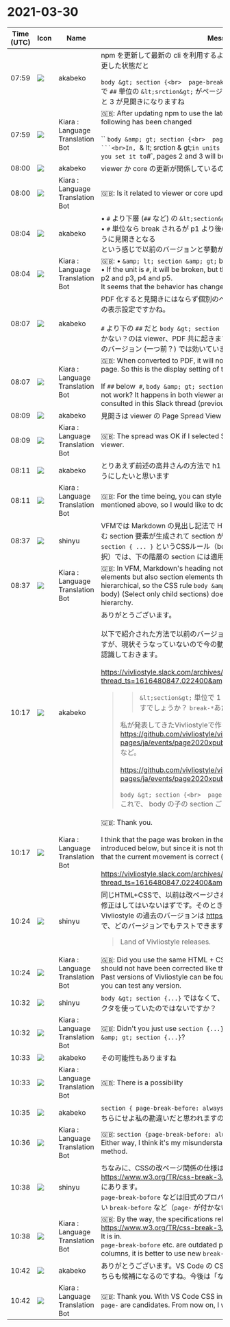 # 2021-03-30

|Time (UTC)|Icon|Name|Message|
|---|---|---|---|
|07:59|![](https://avatars.slack-edge.com/2019-05-15/624511073651_25909952cd7a069ceed2_72.png)|akabeko|npm を更新して最新の cli を利用するようにしたら slide-theme で以下だけ変更した状態だと<br><br>```body &gt; section {<br>  page-break-before: always;<br>}```<br>で `##` 単位の `&lt;srction&gt;` がページ分割されなくなり、`#` にするとページ 2 と 3 が見開きになりますね|
|07:59|![](https://avatars.slack-edge.com/2021-03-01/1807880975282_5c8ad89e782096649baa_72.png)|Kiara : Language Translation Bot|🇬🇧: After updating npm to use the latest cli, slide-theme says that only the following has been changed<br><br>`` `body &amp; gt; section {<br>  page-break-before: always;<br>} ```<br>In, `&amp; lt; srction &amp; gt;` in units of `##` is no longer paginated, and if you set it to `#`, pages 2 and 3 will be spread.|
|08:00|![](https://avatars.slack-edge.com/2019-05-15/624511073651_25909952cd7a069ceed2_72.png)|akabeko|viewer か core の更新が関係しているのでしょうか|
|08:00|![](https://avatars.slack-edge.com/2021-03-01/1807880975282_5c8ad89e782096649baa_72.png)|Kiara : Language Translation Bot|🇬🇧: Is it related to viewer or core updates?|
|08:04|![](https://avatars.slack-edge.com/2019-05-15/624511073651_25909952cd7a069ceed2_72.png)|akabeko|• `#` より下層 (`##` など) の `&lt;section&gt;` が break しない<br>• `#` 単位なら break されるが p1 より後のページがが p2 と p3、p4 と p5 のように見開きとなる<br>という感じで以前のバージョンと挙動が変わったようです|
|08:04|![](https://avatars.slack-edge.com/2021-03-01/1807880975282_5c8ad89e782096649baa_72.png)|Kiara : Language Translation Bot|🇬🇧: • `&amp; lt; section &amp; gt;` below `#` (such as `##`) does not break<br>• If the unit is `#`, it will be broken, but the pages after p1 will be spread like p2 and p3, p4 and p5.<br>It seems that the behavior has changed from the previous version|
|08:07|![](https://avatars.slack-edge.com/2019-05-15/624511073651_25909952cd7a069ceed2_72.png)|akabeko|PDF 化すると見開きにはならず個別のページになります。なのでこれは viewer の表示設定ですかね。<br><br>`#`  より下の `##` だと `body &gt; section { page-break-before: always; }` が効かない？のは viewer、PDF 共に起きます。この Slack スレッドで相談した時のバージョン (一つ前？) では効いていました。|
|08:07|![](https://avatars.slack-edge.com/2021-03-01/1807880975282_5c8ad89e782096649baa_72.png)|Kiara : Language Translation Bot|🇬🇧: When converted to PDF, it will not be a spread but will be a separate page. So this is the display setting of the viewer.<br><br>If `##` below` #`, `body &amp; gt; section {page-break-before: always;}` does not work? It happens in both viewer and PDF. It worked in the version I consulted in this Slack thread (previous?).|
|08:09|![](https://avatars.slack-edge.com/2019-05-15/624511073651_25909952cd7a069ceed2_72.png)|akabeko|見開きは viewer の Page Spread View で Single を選べば OK でした。|
|08:09|![](https://avatars.slack-edge.com/2021-03-01/1807880975282_5c8ad89e782096649baa_72.png)|Kiara : Language Translation Bot|🇬🇧: The spread was OK if I selected Single in the Page Spread View of the viewer.|
|08:11|![](https://avatars.slack-edge.com/2019-05-15/624511073651_25909952cd7a069ceed2_72.png)|akabeko|とりあえず前述の高井さんの方法で h1 でもスタイル付けられるので、そのようにしたいと思います|
|08:11|![](https://avatars.slack-edge.com/2021-03-01/1807880975282_5c8ad89e782096649baa_72.png)|Kiara : Language Translation Bot|🇬🇧: For the time being, you can style with h1 by the method of Mr. Takai mentioned above, so I would like to do so.|
|08:37|![](https://avatars.slack-edge.com/2018-04-27/354445776386_e258f5ed5ba887b08668_72.jpg)|shinyu|VFMでは Markdown の見出し記法で HTML の見出し要素だけでなく それを囲む section 要素が生成されて section が階層的になるので、  `body &gt; section { ... }` というCSSルール（body の直接の子である section だけ選択）では、下の階層の section には適用されません。|
|08:37|![](https://avatars.slack-edge.com/2021-03-01/1807880975282_5c8ad89e782096649baa_72.png)|Kiara : Language Translation Bot|🇬🇧: In VFM, Markdown's heading notation creates not only HTML heading elements but also section elements that surround them, making sections hierarchical, so the CSS rule `body &amp; gt; section {...}` (directly to body) (Select only child sections) does not apply to sections in the lower hierarchy.|
|10:17|![](https://avatars.slack-edge.com/2019-05-15/624511073651_25909952cd7a069ceed2_72.png)|akabeko|ありがとうございます。<br><br>以下で紹介された方法で以前のバージョンでは改ページされていたと思うのですが、現状そうなっていないので今の動きが正しい (もしくは私の記憶違い) と認識しておきます。<br><br><https://vivliostyle.slack.com/archives/CJRP7PK6K/p1616484211024300?thread_ts=1616480847.022400&amp;cid=CJRP7PK6K><br><blockquote><blockquote>`&lt;section&gt;` 単位で 1 ページにする CSS の定義方法はありますでしょうか？ `break-*`あたりですかね。</blockquote>私が発表してきたVivliostyleで作ったプレゼンはだいたいそうしてます。<br><https://github.com/vivliostyle/vivliostyle_doc/tree/gh-pages/ja/events/page2020xpub><br>など。<br><br><https://github.com/vivliostyle/vivliostyle_doc/blob/gh-pages/ja/events/page2020xpub/css/presen.css#L127-L130><br><br>```body &gt; section {<br>  page-break-before: always;<br>}```<br>これで、 body の子の section ごとに必ず改ページさせてます。</blockquote>|
|10:17|![](https://avatars.slack-edge.com/2021-03-01/1807880975282_5c8ad89e782096649baa_72.png)|Kiara : Language Translation Bot|🇬🇧: Thank you.<br><br>I think that the page was broken in the previous version by the method introduced below, but since it is not the case at present, I should recognize that the current movement is correct (or my memory is wrong).<br><br><https://vivliostyle.slack.com/archives/CJRP7PK6K/p1616484211024300?thread_ts=1616480847.022400&amp;cid=CJRP7PK6K>|
|10:24|![](https://avatars.slack-edge.com/2018-04-27/354445776386_e258f5ed5ba887b08668_72.jpg)|shinyu|同じHTML+CSSで、以前は改ページされていたというのでしょうか？　そんな修正はしてはいないはずです。そのときのデータはありますか？<br>Vivliostyle の過去のバージョンは <https://vivliostyle.github.io/> にありますので、どのバージョンでもテストできます。<br><blockquote>Land of Vivliostyle releases.</blockquote>|
|10:24|![](https://avatars.slack-edge.com/2021-03-01/1807880975282_5c8ad89e782096649baa_72.png)|Kiara : Language Translation Bot|🇬🇧: Did you use the same HTML + CSS and had a page break before? It should not have been corrected like that. Do you have the data at that time?<br>Past versions of Vivliostyle can be found at <https://vivliostyle.github.io/> so you can test any version.|
|10:32|![](https://avatars.slack-edge.com/2018-04-27/354445776386_e258f5ed5ba887b08668_72.jpg)|shinyu|`body &gt; section {...}` ではなくて、単に `section {...}` あるいは別のセレクタを使っていたのではないですか？|
|10:32|![](https://avatars.slack-edge.com/2021-03-01/1807880975282_5c8ad89e782096649baa_72.png)|Kiara : Language Translation Bot|🇬🇧: Didn't you just use `section {...}` or another selector instead of `body &amp; gt; section {...}`?|
|10:33|![](https://avatars.slack-edge.com/2019-05-15/624511073651_25909952cd7a069ceed2_72.png)|akabeko|その可能性もありますね|
|10:33|![](https://avatars.slack-edge.com/2021-03-01/1807880975282_5c8ad89e782096649baa_72.png)|Kiara : Language Translation Bot|🇬🇧: There is a possibility|
|10:35|![](https://avatars.slack-edge.com/2019-05-15/624511073651_25909952cd7a069ceed2_72.png)|akabeko|`section { page-break-before: always; }` では改ページされないですね。どちらにせよ私の勘違いだと思われますので高井さんの方法でゆきます。|
|10:36|![](https://avatars.slack-edge.com/2021-03-01/1807880975282_5c8ad89e782096649baa_72.png)|Kiara : Language Translation Bot|🇬🇧: `section {page-break-before: always;}` does not break the page. Either way, I think it's my misunderstanding, so I'll go with Mr. Takai's method.|
|10:38|![](https://avatars.slack-edge.com/2018-04-27/354445776386_e258f5ed5ba887b08668_72.jpg)|shinyu|ちなみに、CSSの改ページ関係の仕様は<br><https://www.w3.org/TR/css-break-3/#breaking-controls><br>にあります。<br>`page-break-bofore` などは旧式のプロパティです。段組にも対応するなら新しい `break-before` など（`page-` が付かない）を使うのがよいです。|
|10:38|![](https://avatars.slack-edge.com/2021-03-01/1807880975282_5c8ad89e782096649baa_72.png)|Kiara : Language Translation Bot|🇬🇧: By the way, the specifications related to CSS page breaks are<br><https://www.w3.org/TR/css-break-3/#breaking-controls><br>It is in.<br>`page-break-bofore` etc. are outdated properties. If you want to support columns, it is better to use new `break-before` etc. (without` page-`).|
|10:42|![](https://avatars.slack-edge.com/2019-05-15/624511073651_25909952cd7a069ceed2_72.png)|akabeko|ありがとうございます。VS Code の CSS 入力補完だと `page-` 付きとなしのどちらも候補になるのですね。今後は「なし」のほうを使います。|
|10:42|![](https://avatars.slack-edge.com/2021-03-01/1807880975282_5c8ad89e782096649baa_72.png)|Kiara : Language Translation Bot|🇬🇧: Thank you. With VS Code CSS input completion, both with and without `page-` are candidates. From now on, I will use "None".|

